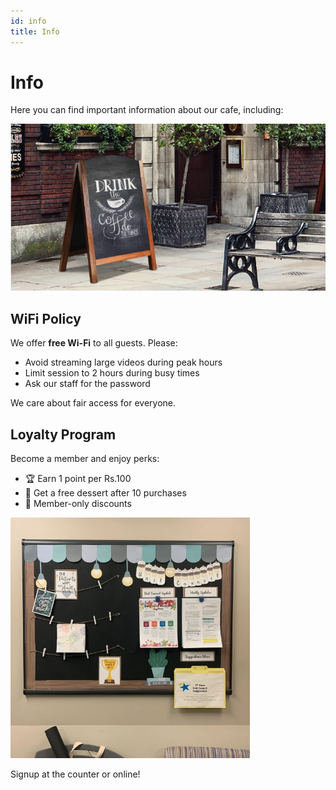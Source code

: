 ```yaml
---
id: info
title: Info
---
```


# Info

Here you can find important information about our cafe, including:

![Board](board.png) 

## WiFi Policy
We offer **free Wi-Fi** to all guests. Please:
- Avoid streaming large videos during peak hours
- Limit session to 2 hours during busy times
- Ask our staff for the password

We care about fair access for everyone.

## Loyalty Program
Become a member and enjoy perks:
- 🏆 Earn 1 point per Rs.100
- 🎁 Get a free dessert after 10 purchases
- 🎉 Member-only discounts

![INformation](info.png) 

Signup at the counter or online!